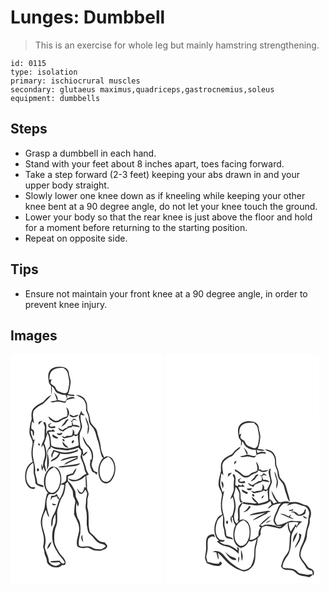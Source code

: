 # Lunges: Dumbbell
> This is an exercise for whole leg but mainly hamstring strengthening.

``` 
id: 0115 
type: isolation 
primary: ischiocrural muscles 
secondary: glutaeus maximus,quadriceps,gastrocnemius,soleus 
equipment: dumbbells 
``` 

## Steps

 - Grasp a dumbbell in each hand.
 - Stand with your feet about 8 inches apart, toes facing forward.
 - Take a step forward (2-3 feet) keeping your abs drawn in and your upper body straight.
 - Slowly lower one knee down as if kneeling while keeping your other knee bent at a 90 degree angle, do not let your knee touch the ground.
 - Lower your body so that the rear knee is just above the floor and hold for a moment before returning to the starting position.
 - Repeat on opposite side.

## Tips

 - Ensure not maintain your front knee at a 90 degree angle, in order to prevent knee injury.

## Images

<svg width="184pt" height="275pt" viewBox="0 0 184 275" xmlns="http://www.w3.org/2000/svg"><g fill="#FFF"><path d="M0 0h184v275H0V0m47.43 19.44c-3.13 3.89-2.1 9.06-1.5 13.59-.06 2.19 1.65 3.7 2.84 5.32-.14 3.61-.01 7.22.68 10.77.08-3.57.34-7.15.13-10.73 3.48 2.03 3.49 7.23 7.52 8.54 2.84 1.5 6.02 2.13 9.21 2.22.36 1.45.84 2.86 1.45 4.23-.77 1.29-1.3 3-2.89 3.51-2.73-.74-5.46-1.5-8.28-1.78.59-3.68-2.14-6.47-4.25-9.09 1.31 3.07 2.46 6.21 3.42 9.42-2.69.48-5.37.93-8.05 1.46 2.47 2.06 5.49.22 8.29.13 3.39-.38 6.53 1.46 9.92 1.2l1.38-3.06c3.25-1.08 6.57-2.02 10.02-2.05-2.5-3.42-6.49-.63-9.47.32.08-1.47.15-2.94.2-4.4 2.75.87 5.6 1.3 8.48 1.3l-.07-1.53c-2.48-.13-4.97-.35-7.42-.78 1.84-4.09 2.21-8.59 3.02-12.95.72-4.14-1.64-7.95-1.93-12.02-.12-4.18-4.04-7.61-8.12-7.71-5.06-.47-11.19-.35-14.58 4.09m-8.87 38.38c-4.11 1.93-8.15 4.22-11.25 7.6-2.62 3.61-2.37 8.26-1.84 12.46-1.65 5.2-2.81 10.63-2.73 16.12-.02 5.26 5.08 9.53 3.5 14.94-1.54 6.65-1.57 13.68.42 20.25-8.23 4.05-10.25 14.59-8.65 22.87.99 5.09 5.25 11.13 11.18 9.45.09-.48.28-1.45.38-1.93-1.82.09-3.9.72-5.44-.6-3.59-2.76-5.39-7.49-5.15-11.96-.31-6.46 2.75-12.93 8.07-16.63 1.49 4.25.3 8.72.83 13.06 1.15 3.82 1.9 7.76 2.08 11.75 2.47 2.94 6.27 3.66 9.82 4.48-.26-.81-.53-1.61-.8-2.42-2.24-.77-5-.77-6.78-2.45-.34-4.4-1.93-8.54-2.77-12.79 1.27-8.24-3.05-15.9-2.74-24.08-.12-5.37 1.48-10.52 2.34-15.76-.42.22-1.28.67-1.7.9-1.15-3.71-3.11-7.29-3.02-11.26l.77-.03c2.46.95.86 4.73 2.47 6.68.83-2.46 1.44-5.19-.23-7.46-.53-.32-1.59-.95-2.12-1.27-.67-3.08.23-6.25.87-9.26.69.94 1.39 1.88 2.09 2.82-.23-5.23-2.73-11.01.12-15.91 2.89-3.32 6.59-5.76 10.57-7.57 3.36-3.51 7.18-6.66 10.09-10.58-4.62 1.18-7.07 5.58-10.38 8.58m39.96-8.64c3.71 2.26 8.73 3.34 10.54 7.75 2.16 3.27 1.45 7.27 1.75 10.95 1.22 3.31 3.2 6.47 3.18 10.13-.14 3.21 1.11 6.35 3.44 8.57 4.53 4.35 5.07 10.91 7.05 16.54 2.56 6.64 2.72 13.86 5.46 20.45.38.17 1.13.52 1.51.7-6.18 6.43-7.59 16.49-4.53 24.7 1.17 2.98 3.61 5.97 7.05 6.14 2.7.38 5.18-1.27 6.87-3.23 4.18-4.91 5.58-11.76 4.73-18.04-.62-3.79-2.05-7.87-5.42-10.04-2.34-1.14-5.59-1.95-7.59.34-1.97-3.99-3.95-8.09-4.27-12.61-.37-6.37-3.19-12.21-4.31-18.45-1.04-5.58-7.63-7.9-8.26-13.58-.55-3.32-1.07-6.7-2.55-9.76-2.17-4.15 0-9.28-2.65-13.32-1.91-4.67-6.99-7.75-12-7.24M66.98 63.54c.72 3.76 2.34 7.5.75 11.3-3.72.9-7.08 2.6-10.23 4.74-4.78 2.03-8.31-2.51-11.9-4.82.16 3.09 3.11 4.74 5.44 6.21 3.03 1.91 7.03 1.03 9.61-1.23 2.08-2.01 5.21-2.02 7.47-3.68 1.16-1.63 1.95-3.57 2.35-5.53-.28-2.65-1.57-5.17-3.49-6.99m15.03 11.31c.57 4.72 2.61 9.34 1.84 14.16-.82 2.7-2.53 5-3.85 7.47-.84-.04-2.51-.11-3.35-.15l.04-3.23c-.69-1.02-1.36-2.04-2.01-3.08.02 2.55.24 5.25-1.08 7.56-2.02.69-4.22.29-6.31.43l-1.96 1.6c-1.33-.54-2.67-1.06-4.02-1.55 1.1 1.33 2.34 3.75 4.47 2.8 3.43-1.15 7.34-.85 10.21-3.38.9.38 1.8.76 2.7 1.15.56-.43 1.69-1.27 2.25-1.7-.51 4.28.99 8.4.84 12.66-5.97 2.63-12.75 4.66-19.26 2.97-4.63-.74-9.51-.17-13.58-2.95-.8-5.41-.24-11.17-3.35-16 2.52-1.1 5.38-.5 8.04-.65-.88-.93-1.76-1.85-2.65-2.77-.53.42-1.59 1.25-2.12 1.67-.58-.21-1.73-.63-2.31-.85-.9.5-1.8.98-2.7 1.45-.03.93-.08 2.8-.11 3.73-1.63-3.19-.28-6.81-.69-10.2-.22-2.02-.85-4.87-3.54-4.32-.03 2.21 1.95 3.97 1.75 6.2-.5 4.41-.2 8.85-.54 13.26-1.13 3.73-3.82 7.01-3.65 11.08.52-.86 1.57-2.57 2.09-3.43 2.75 5.92 3.07 13.01.66 19.09-.93 2.64-.21 5.65-1.67 8.14-.16-1.16-.49-3.48-.66-4.64-1.1 2.92-.43 5.95.8 8.71.24-1.74.67-3.43 1.44-5.01.44 2.24 1.4 4.32 2.52 6.28 1.18-2.41-.57-4.82-.77-7.25-1.17-4.49 2.01-8.55 1.77-13.02.28-4.83-1.01-9.56-2.87-13.96 1.72-3.88 2.47-8.08 3.94-12.05 3 4.64 2.59 10.11 2.93 15.36-1.1 2.2-3.31 4.1-3.15 6.72-.07 7.13-.13 14.26-.26 21.38 3.6-5.94 2.25-13.17.72-19.53.43-2.12.45-6 3.55-5.5l-.12-2.51c2.57 1.3 5.05 3.2 8.07 3.17 4.32.09 8.53 1.29 12.85 1.25 4.29-.6 8.6-1.52 12.61-3.21 1.09 1.28 2.33 2.43 3.34 3.78.59 2.67-.7 5.23-.88 7.85 1.64 4.52 4.16 8.78 4.74 13.63.16 2.25 1.34 4.16 2.54 6-4.42 1.62-7.15 6.09-11.88 7.05-3.38 1.22-6.76-.49-10.02-1.25.87 1.87 2.88 2.77 4.74 3.34 5.91.55 11.74-2.22 15.86-6.34.22 4.69.49 9.38.56 14.07-.46-.24-1.38-.72-1.83-.96-.61 2.32-.87 5.01-2.76 6.71-3.1.68-4.57-3.02-6.02-5.11.49 2.48 1.2 5.26 3.52 6.67 3.3.83 5.07-2.77 6.47-5.07.82 1.73 2.29 3.39 1.99 5.43-.3 2.67-1.35 5.22-1.25 7.94.08 3.59-1.2 7.19-.08 10.75 1.55 5.98.8 12.17.92 18.26 1.06 4.07.69 9.28 4.65 11.85 3.92 3.12 6.02 8.35 10.91 10.24 2.5 1.1 6.35.6 7.13 3.94-1.69 1.16-3.36 2.42-5.28 3.16-2.63.16-5.25-.3-7.86-.48-2.7-.97-5-3.28-8.08-2.91-3.55-.44-7.85 1.55-10.83-1-.9-4.89.65-9.87 1.65-14.64.21-6.06.9-12.83-2.96-17.99-2.24-5.96-2.81-12.72-1.36-18.96.33 1.53.69 3.05 1.07 4.58 3.42-3.06-.23-6.8-1.38-9.99-1.61-3.04-.33-6.78-2.18-9.71-2.24-3.85-4.09-8.11-7.98-10.61-.14-1.85-.03-3.71.01-5.57 2-.97 4.06-1.86 6.31-1.97 2.03-2.35 3.37-5.22 3.8-8.3-1.76 1.93-3.16 4.14-4.43 6.41-2.66.5-5.22 1.41-7.65 2.61-.13 2.16.19 4.42-.52 6.5-1.63 1.86-4.04 2.7-6.12 3.92 1.38-6.55.79-14.33-4.18-19.28-2.74-1.83-6.81-2.62-9.37-.06-7.97 7.79-9.36 22.2-1.41 30.51h-1.54c-1.06 4.17-2.22 8.35-2.48 12.67-.02 7.74-5.11 14.43-5.07 22.21.34 5.58 2.3 10.89 3.4 16.34.66 4.24.48 8.65-.61 12.81.55 1.95 1.31 3.86 1.49 5.9-.13 3.89 2.85 6.96 3.02 10.81-.11 3.63 3.31 5.79 6.16 7.23 3.82 1 9.07 1.71 11.72-1.94 1.53-.26 3.44.18 4.45-1.3 1.23-5.25-3.77-8.75-6.6-12.38-2.74-4.99-6.53-9.74-6.75-15.68-.31-5.79-.12-11.88 2.08-17.32 3.2-7.16-.32-15.32 2.45-22.62 1.59-4.28 2.33-8.99 5.11-12.71 3.04-4.64 3.42-10.4 3.8-15.79.87-.74 1.73-1.49 2.59-2.23 1.39 3.13 3.25 6.01 5.05 8.92 2.03 2.93.61 6.78 2.23 9.85.72 1.88 2.39 3.68 1.79 5.84-1.08 4.68-1.07 9.49-1.49 14.25 1.89 5.03 5.28 9.53 5.93 14.99 1.58 8.02-4.63 15.65-1.91 23.62 2.78 2.32 6.54 2.34 9.91 1.6 4.44-1.27 7.53 3.43 11.8 3.36 2.79.12 5.77 1.02 8.37-.45 1.86-.98 4.56-1.23 5.35-3.49 1.54-2.29-1.51-3.98-2.67-5.66-3.43-.11-6.86-1.2-9.1-3.93-2.6-3.04-5.41-5.85-8.48-8.4-3.31-9.38-.08-19.64-2.98-29.09-.83-2.86.31-5.81-.13-8.71-.4-3.03 1.65-5.77 1.32-8.79-.47-2.4-2.09-4.54-1.83-7.07.23-4.69-.16-9.38-.95-14.01 1.06-.47 2.12-.95 3.17-1.43-1.18-2.57-3.17-4.82-3.44-7.74-.92-5.75-4.82-10.73-4.63-16.72.57.75 1.14 1.5 1.7 2.27 1.71-1.7 4.17-2.98 4.72-5.53-1.96.81-3.67 2.06-4.89 3.82-.48-2.02-.58-4.09-.85-6.13-1.04-1.15-2.64-2.08-2.83-3.76-.95-4.57-.88-9.27-.75-13.91-.04-4.03 3.66-7.36 2.64-11.46-.83-4.23-2.3-8.49-1.33-12.84 1.47.43 2.93 1.04 4.5 1.01-.77-1.25-1.93-2.16-3.04-3.08l-.76-2.8c-1 2.37-1.97 4.77-3.05 7.12m-11.08-2.69c-.58 2.5 2.17 3.37 4.04 3.84 2.38-.61 5.51-.6 6.74-3.17-2.1.2-4.12.81-6.09 1.52-1.56-.74-3.11-1.5-4.69-2.19m18.98 3.26c.12 3.76 2.07 7.06 2.94 10.64.22 3.46-.82 6.88-.49 10.36 3.9-6.82 1.28-14.77-2.45-21m-16.3 5c-.49-.29-1.45-.86-1.93-1.14.66.83 1.34 1.66 2.04 2.47.03 1.32.09 2.64-.08 3.95-1.41.45-2.89.57-4.35.75-.36.47-1.09 1.4-1.46 1.87-.83.24-1.66.49-2.49.74-1.06.66-1.85 2.2-3.29 1.95-1.67-.61-3.12-1.66-4.7-2.45.61 3.07 3.53 3.75 6.14 4.27 1.9-2.04 4.5-3.12 6.78-4.65l2.7-.2c.38-.39 1.14-1.18 1.52-1.57 3.02.46 6.04.92 9.07 1.37-1.91-2.64-5.18-3.03-8.19-2.71-.43-1.45-.88-2.89-1.37-4.33.55-.52 1.63-1.57 2.18-2.1 1.28.45 2.57.86 3.87 1.24-1.3-.83-2.41-2.63-4.14-2.34-1.42.18-1.52 1.99-2.3 2.88m-7.89.08c-1.45 2.35-3.5 4.27-4.88 6.67 1.67-.95 3.27-2.02 4.84-3.12 1.01-2.08 2.68-3.69 4.03-5.54-1.64-.97-3.18.73-3.99 1.99m-32.02.83c.01 1.14.03 2.29.04 3.43 1.59-1.59 3.22-3.14 4.68-4.84-1.58.43-3.15.92-4.72 1.41m11.64 3.04l.27 3.02c2.53 1.77 5.49 1.84 8.36.94-.25-.69-.51-1.38-.76-2.06-2.17.59-6.13 2.05-6.62-1.39.73-.53 2.19-1.61 2.92-2.14-1.5.24-2.84.95-4.17 1.63m13.79 10.97l-3.67-.24c1.19 3.41 6.78 2.87 6.76-.97-1.04.39-2.07.8-3.09 1.21m-8.58 1.11c-1.68 3.31 4.54 6.19 7.08 4.12-2.41-1.29-4.71-2.78-7.08-4.12m35.91 2.44c1.14 4.24 2.37 8.73 5.78 11.77 4.14 4.14 6.22 10.2 5.03 16-.4-.07-1.2-.2-1.61-.26.16 1.58.06 3.16-.17 4.73-.62 3.01.98 5.81 1.96 8.54.42 1.89 2.54 2.19 3.99 2.97.56.71 1.13 1.42 1.69 2.13.34-.7 1-2.12 1.34-2.82-1.46-.66-3.07-1.04-4.41-1.92-1.12-2.24-2.35-4.53-2.82-7.01.34-3.73 2.36-7.2 1.86-11.04.09-4.77-2.34-9.09-5.58-12.43-3.33-2.88-4.07-7.51-7.06-10.66m-23.92 3.05c-.73 1.2.95 3.14 2.21 2.51.62-1.15-.92-3.33-2.21-2.51m13.02 1.4c-1.56.12-3.11 2.9-1.48 3.78 1.25-.25 3.26-3.22 1.48-3.78m-6.06 8.86c-2.52-2.22-4.87-4.6-6.92-7.26-.78 3.72 3.18 7.64 6.92 7.26m-35.99-5.02c-.8.88.18 3.04 1.44 2.45.92-.89-.19-2.98-1.44-2.45m27.01 10.47c-3.05-.76-6-1.88-9.03-2.71-1.11 2.86-4.07 6.43-1.56 9.33.25-2.71 1.18-5.24 2.71-7.48 1.81.68 3.62 1.34 5.43 2.04-1.12 1.85-2.12 3.92-3.95 5.19-2.18 1.51-4.89 2.46-6.23 4.92 4.8-1.51 10.51-4.18 11.44-9.74 7.09 1.81 14.57.34 21.14-2.58.21-.6.64-1.81.85-2.41-6.38 3.23-13.71 4.6-20.8 3.44m7.4 6.59c-2.95.83-6.27 1.38-8.21 4.02 6.95-1.26 13.61-4.69 20.81-4.03-4.46 1.34-8.69 3.32-12.78 5.53-1.43.7-2.48 1.9-3.27 3.25 5.26-2.7 10.68-5.04 16.14-7.31l.18-3.56c-4.33.43-8.65 1.03-12.87 2.1m-.83 9.4c-3.24.62-6.91.15-9.78 2.03 4.6 1.1 9.11-.79 13.72-.69 4.43-.53 9.76-.16 12.81-4.07-5.47 1.58-11.1 2.25-16.75 2.73m-34.84 3.65c-.98.86-.84 3.1.63 3.36 2.19-.15 1.5-4.39-.63-3.36M11.2 169.24c.6.5.6.5 0 0m76.09 56.34c-.51-2.94-1.12-5.87-1.12-8.86-2.43 2.66-1.07 6.52 1.12 8.86z"/><path d="M51 19.09c3.73-2.69 8.51-2.69 12.91-2.42 1.85 1.89 4.41 3.54 4.82 6.37.65 4.61 2.58 9.2 1.51 13.89-.57 2.81-.71 5.79-1.89 8.43-2.67 3.38-7.08.54-10.25-.47-2.85-.77-3.55-3.91-4.99-6.08-1.61-1.39-3.8-2.12-5.04-3.93.26-1.67.8-3.27 1.22-4.9-.61.21-1.84.64-2.45.86-.29-4.19.3-9.27 4.16-11.75zM110.23 128.4c1.59-2.58 4.53-3.7 7.02-5.2 9.44 5.64 9.18 19.84 2.49 27.5-1.9 2.44-5.55 3.32-8.24 1.67-2.55-1.66-3.55-4.8-4.27-7.59-.8-5.56-.35-11.67 3-16.38zM45.18 141.14c1.64-2.69 4.61-4.01 7.2-5.57 8.28 4.87 8.82 16.17 5.36 24.19-1.48 3.49-4.55 7.09-8.73 6.66-4.09-.66-6-4.95-6.79-8.56-.74-5.66-.39-11.88 2.96-16.72z"/><path d="M51.98 168.02c4.7-1.84 7.11-6.85 8.24-11.49 1.08.05 3.26.14 4.35.18-.61 6.05-2.16 12.04-5.73 17.05-1.28-1.85-2.32-3.83-3.28-5.85-.86.66-1.72 1.32-2.57 1.99l-4.19.09c-.23 1.81-.46 3.62-.62 5.44.64-1.08 1.27-2.17 1.86-3.28 1.92-.45 3.84-.92 5.74-1.45.21.69.62 2.08.82 2.78.47.19 1.4.56 1.87.75-2.32 6.33-3.56 13.12-7.15 18.91-2.59 4.3-2.8 9.5-2.07 14.35 1.39-2.28 1.44-4.98 1.62-7.56.14-2.91 1.76-5.44 2.96-8.01.22 3.69.84 7.49-.13 11.13-.71 2.36-1.87 4.55-2.68 6.88-2.33 8.98-.74 18.91 4.6 26.55 2.22 5.25 7.11 8.62 9.55 13.74-2.5 2.82-4.81-.27-6.21-2.33-3.31-.13-6.62.58-9.95.34-.28.32-.85.96-1.13 1.29 3.36.82 6.78.61 10.16.12.52.41 1.56 1.22 2.08 1.63-2.08 1.33-4.34 3.42-7.03 2.54-2.83-.51-5.18-2.27-6.9-4.52-.24-6.11-3.82-11.4-5-17.32.21-2.66 1.07-5.25.94-7.95.18-7.93-4.53-15.08-4.13-23.04.26-4.94 2.03-9.7 4.42-14 1.37 2.82 1.32 6.79 4.25 8.56-2.16-8.23-5.72-17.13-1.58-25.38.67-3.46 4.55-1.47 6.89-2.14M50 179.24c.27 3.11 3.33 2.44 5.2 1.19-1.71-.48-3.45-.88-5.2-1.19m-5.91 54.69c.93-.98 1.85-1.98 2.75-2.99.81-1.88 1.73-3.71 2.56-5.58-3.36 1.26-4.94 5.24-5.31 8.57z"/></g><g fill="#333"><path d="M47.43 19.44c3.39-4.44 9.52-4.56 14.58-4.09 4.08.1 8 3.53 8.12 7.71.29 4.07 2.65 7.88 1.93 12.02-.81 4.36-1.18 8.86-3.02 12.95 2.45.43 4.94.65 7.42.78l.07 1.53c-2.88 0-5.73-.43-8.48-1.3-.05 1.46-.12 2.93-.2 4.4 2.98-.95 6.97-3.74 9.47-.32-3.45.03-6.77.97-10.02 2.05l-1.38 3.06c-3.39.26-6.53-1.58-9.92-1.2-2.8.09-5.82 1.93-8.29-.13 2.68-.53 5.36-.98 8.05-1.46-.96-3.21-2.11-6.35-3.42-9.42 2.11 2.62 4.84 5.41 4.25 9.09 2.82.28 5.55 1.04 8.28 1.78 1.59-.51 2.12-2.22 2.89-3.51-.61-1.37-1.09-2.78-1.45-4.23-3.19-.09-6.37-.72-9.21-2.22-4.03-1.31-4.04-6.51-7.52-8.54.21 3.58-.05 7.16-.13 10.73-.69-3.55-.82-7.16-.68-10.77-1.19-1.62-2.9-3.13-2.84-5.32-.6-4.53-1.63-9.7 1.5-13.59m3.57-.35c-3.86 2.48-4.45 7.56-4.16 11.75.61-.22 1.84-.65 2.45-.86-.42 1.63-.96 3.23-1.22 4.9 1.24 1.81 3.43 2.54 5.04 3.93 1.44 2.17 2.14 5.31 4.99 6.08 3.17 1.01 7.58 3.85 10.25.47 1.18-2.64 1.32-5.62 1.89-8.43 1.07-4.69-.86-9.28-1.51-13.89-.41-2.83-2.97-4.48-4.82-6.37-4.4-.27-9.18-.27-12.91 2.42z"/><path d="M38.56 57.82c3.31-3 5.76-7.4 10.38-8.58-2.91 3.92-6.73 7.07-10.09 10.58-3.98 1.81-7.68 4.25-10.57 7.57-2.85 4.9-.35 10.68-.12 15.91-.7-.94-1.4-1.88-2.09-2.82-.64 3.01-1.54 6.18-.87 9.26.53.32 1.59.95 2.12 1.27 1.67 2.27 1.06 5 .23 7.46-1.61-1.95-.01-5.73-2.47-6.68l-.77.03c-.09 3.97 1.87 7.55 3.02 11.26.42-.23 1.28-.68 1.7-.9-.86 5.24-2.46 10.39-2.34 15.76-.31 8.18 4.01 15.84 2.74 24.08.84 4.25 2.43 8.39 2.77 12.79 1.78 1.68 4.54 1.68 6.78 2.45.27.81.54 1.61.8 2.42-3.55-.82-7.35-1.54-9.82-4.48-.18-3.99-.93-7.93-2.08-11.75-.53-4.34.66-8.81-.83-13.06-5.32 3.7-8.38 10.17-8.07 16.63-.24 4.47 1.56 9.2 5.15 11.96 1.54 1.32 3.62.69 5.44.6-.1.48-.29 1.45-.38 1.93-5.93 1.68-10.19-4.36-11.18-9.45-1.6-8.28.42-18.82 8.65-22.87-1.99-6.57-1.96-13.6-.42-20.25 1.58-5.41-3.52-9.68-3.5-14.94-.08-5.49 1.08-10.92 2.73-16.12-.53-4.2-.78-8.85 1.84-12.46 3.1-3.38 7.14-5.67 11.25-7.6zM78.52 49.18c5.01-.51 10.09 2.57 12 7.24 2.65 4.04.48 9.17 2.65 13.32 1.48 3.06 2 6.44 2.55 9.76.63 5.68 7.22 8 8.26 13.58 1.12 6.24 3.94 12.08 4.31 18.45.32 4.52 2.3 8.62 4.27 12.61 2-2.29 5.25-1.48 7.59-.34 3.37 2.17 4.8 6.25 5.42 10.04.85 6.28-.55 13.13-4.73 18.04-1.69 1.96-4.17 3.61-6.87 3.23-3.44-.17-5.88-3.16-7.05-6.14-3.06-8.21-1.65-18.27 4.53-24.7-.38-.18-1.13-.53-1.51-.7-2.74-6.59-2.9-13.81-5.46-20.45-1.98-5.63-2.52-12.19-7.05-16.54a11.181 11.181 0 0 1-3.44-8.57c.02-3.66-1.96-6.82-3.18-10.13-.3-3.68.41-7.68-1.75-10.95-1.81-4.41-6.83-5.49-10.54-7.75m31.71 79.22c-3.35 4.71-3.8 10.82-3 16.38.72 2.79 1.72 5.93 4.27 7.59 2.69 1.65 6.34.77 8.24-1.67 6.69-7.66 6.95-21.86-2.49-27.5-2.49 1.5-5.43 2.62-7.02 5.2z"/><path d="M66.98 63.54c1.92 1.82 3.21 4.34 3.49 6.99-.4 1.96-1.19 3.9-2.35 5.53-2.26 1.66-5.39 1.67-7.47 3.68-2.58 2.26-6.58 3.14-9.61 1.23-2.33-1.47-5.28-3.12-5.44-6.21 3.59 2.31 7.12 6.85 11.9 4.82 3.15-2.14 6.51-3.84 10.23-4.74 1.59-3.8-.03-7.54-.75-11.3z"/><path d="M82.01 74.85c1.08-2.35 2.05-4.75 3.05-7.12l.76 2.8c1.11.92 2.27 1.83 3.04 3.08-1.57.03-3.03-.58-4.5-1.01-.97 4.35.5 8.61 1.33 12.84 1.02 4.1-2.68 7.43-2.64 11.46-.13 4.64-.2 9.34.75 13.91.19 1.68 1.79 2.61 2.83 3.76.27 2.04.37 4.11.85 6.13 1.22-1.76 2.93-3.01 4.89-3.82-.55 2.55-3.01 3.83-4.72 5.53-.56-.77-1.13-1.52-1.7-2.27-.19 5.99 3.71 10.97 4.63 16.72.27 2.92 2.26 5.17 3.44 7.74-1.05.48-2.11.96-3.17 1.43.79 4.63 1.18 9.32.95 14.01-.26 2.53 1.36 4.67 1.83 7.07.33 3.02-1.72 5.76-1.32 8.79.44 2.9-.7 5.85.13 8.71 2.9 9.45-.33 19.71 2.98 29.09 3.07 2.55 5.88 5.36 8.48 8.4 2.24 2.73 5.67 3.82 9.1 3.93 1.16 1.68 4.21 3.37 2.67 5.66-.79 2.26-3.49 2.51-5.35 3.49-2.6 1.47-5.58.57-8.37.45-4.27.07-7.36-4.63-11.8-3.36-3.37.74-7.13.72-9.91-1.6-2.72-7.97 3.49-15.6 1.91-23.62-.65-5.46-4.04-9.96-5.93-14.99.42-4.76.41-9.57 1.49-14.25.6-2.16-1.07-3.96-1.79-5.84-1.62-3.07-.2-6.92-2.23-9.85-1.8-2.91-3.66-5.79-5.05-8.92-.86.74-1.72 1.49-2.59 2.23-.38 5.39-.76 11.15-3.8 15.79-2.78 3.72-3.52 8.43-5.11 12.71-2.77 7.3.75 15.46-2.45 22.62-2.2 5.44-2.39 11.53-2.08 17.32.22 5.94 4.01 10.69 6.75 15.68 2.83 3.63 7.83 7.13 6.6 12.38-1.01 1.48-2.92 1.04-4.45 1.3-2.65 3.65-7.9 2.94-11.72 1.94-2.85-1.44-6.27-3.6-6.16-7.23-.17-3.85-3.15-6.92-3.02-10.81-.18-2.04-.94-3.95-1.49-5.9 1.09-4.16 1.27-8.57.61-12.81-1.1-5.45-3.06-10.76-3.4-16.34-.04-7.78 5.05-14.47 5.07-22.21.26-4.32 1.42-8.5 2.48-12.67h1.54c-7.95-8.31-6.56-22.72 1.41-30.51 2.56-2.56 6.63-1.77 9.37.06 4.97 4.95 5.56 12.73 4.18 19.28 2.08-1.22 4.49-2.06 6.12-3.92.71-2.08.39-4.34.52-6.5 2.43-1.2 4.99-2.11 7.65-2.61 1.27-2.27 2.67-4.48 4.43-6.41-.43 3.08-1.77 5.95-3.8 8.3-2.25.11-4.31 1-6.31 1.97-.04 1.86-.15 3.72-.01 5.57 3.89 2.5 5.74 6.76 7.98 10.61 1.85 2.93.57 6.67 2.18 9.71 1.15 3.19 4.8 6.93 1.38 9.99-.38-1.53-.74-3.05-1.07-4.58-1.45 6.24-.88 13 1.36 18.96 3.86 5.16 3.17 11.93 2.96 17.99-1 4.77-2.55 9.75-1.65 14.64 2.98 2.55 7.28.56 10.83 1 3.08-.37 5.38 1.94 8.08 2.91 2.61.18 5.23.64 7.86.48 1.92-.74 3.59-2 5.28-3.16-.78-3.34-4.63-2.84-7.13-3.94-4.89-1.89-6.99-7.12-10.91-10.24-3.96-2.57-3.59-7.78-4.65-11.85-.12-6.09.63-12.28-.92-18.26-1.12-3.56.16-7.16.08-10.75-.1-2.72.95-5.27 1.25-7.94.3-2.04-1.17-3.7-1.99-5.43-1.4 2.3-3.17 5.9-6.47 5.07-2.32-1.41-3.03-4.19-3.52-6.67 1.45 2.09 2.92 5.79 6.02 5.11 1.89-1.7 2.15-4.39 2.76-6.71.45.24 1.37.72 1.83.96-.07-4.69-.34-9.38-.56-14.07-4.12 4.12-9.95 6.89-15.86 6.34-1.86-.57-3.87-1.47-4.74-3.34 3.26.76 6.64 2.47 10.02 1.25 4.73-.96 7.46-5.43 11.88-7.05-1.2-1.84-2.38-3.75-2.54-6-.58-4.85-3.1-9.11-4.74-13.63.18-2.62 1.47-5.18.88-7.85-1.01-1.35-2.25-2.5-3.34-3.78-4.01 1.69-8.32 2.61-12.61 3.21-4.32.04-8.53-1.16-12.85-1.25-3.02.03-5.5-1.87-8.07-3.17l.12 2.51c-3.1-.5-3.12 3.38-3.55 5.5 1.53 6.36 2.88 13.59-.72 19.53.13-7.12.19-14.25.26-21.38-.16-2.62 2.05-4.52 3.15-6.72-.34-5.25.07-10.72-2.93-15.36-1.47 3.97-2.22 8.17-3.94 12.05 1.86 4.4 3.15 9.13 2.87 13.96.24 4.47-2.94 8.53-1.77 13.02.2 2.43 1.95 4.84.77 7.25-1.12-1.96-2.08-4.04-2.52-6.28-.77 1.58-1.2 3.27-1.44 5.01-1.23-2.76-1.9-5.79-.8-8.71.17 1.16.5 3.48.66 4.64 1.46-2.49.74-5.5 1.67-8.14 2.41-6.08 2.09-13.17-.66-19.09-.52.86-1.57 2.57-2.09 3.43-.17-4.07 2.52-7.35 3.65-11.08.34-4.41.04-8.85.54-13.26.2-2.23-1.78-3.99-1.75-6.2 2.69-.55 3.32 2.3 3.54 4.32.41 3.39-.94 7.01.69 10.2.03-.93.08-2.8.11-3.73.9-.47 1.8-.95 2.7-1.45.58.22 1.73.64 2.31.85.53-.42 1.59-1.25 2.12-1.67.89.92 1.77 1.84 2.65 2.77-2.66.15-5.52-.45-8.04.65 3.11 4.83 2.55 10.59 3.35 16 4.07 2.78 8.95 2.21 13.58 2.95 6.51 1.69 13.29-.34 19.26-2.97.15-4.26-1.35-8.38-.84-12.66-.56.43-1.69 1.27-2.25 1.7-.9-.39-1.8-.77-2.7-1.15-2.87 2.53-6.78 2.23-10.21 3.38-2.13.95-3.37-1.47-4.47-2.8 1.35.49 2.69 1.01 4.02 1.55l1.96-1.6c2.09-.14 4.29.26 6.31-.43 1.32-2.31 1.1-5.01 1.08-7.56.65 1.04 1.32 2.06 2.01 3.08l-.04 3.23c.84.04 2.51.11 3.35.15 1.32-2.47 3.03-4.77 3.85-7.47.77-4.82-1.27-9.44-1.84-14.16m-36.83 66.29c-3.35 4.84-3.7 11.06-2.96 16.72.79 3.61 2.7 7.9 6.79 8.56 4.18.43 7.25-3.17 8.73-6.66 3.46-8.02 2.92-19.32-5.36-24.19-2.59 1.56-5.56 2.88-7.2 5.57m6.8 26.88c-2.34.67-6.22-1.32-6.89 2.14-4.14 8.25-.58 17.15 1.58 25.38-2.93-1.77-2.88-5.74-4.25-8.56-2.39 4.3-4.16 9.06-4.42 14-.4 7.96 4.31 15.11 4.13 23.04.13 2.7-.73 5.29-.94 7.95 1.18 5.92 4.76 11.21 5 17.32 1.72 2.25 4.07 4.01 6.9 4.52 2.69.88 4.95-1.21 7.03-2.54-.52-.41-1.56-1.22-2.08-1.63-3.38.49-6.8.7-10.16-.12.28-.33.85-.97 1.13-1.29 3.33.24 6.64-.47 9.95-.34 1.4 2.06 3.71 5.15 6.21 2.33-2.44-5.12-7.33-8.49-9.55-13.74-5.34-7.64-6.93-17.57-4.6-26.55.81-2.33 1.97-4.52 2.68-6.88.97-3.64.35-7.44.13-11.13-1.2 2.57-2.82 5.1-2.96 8.01-.18 2.58-.23 5.28-1.62 7.56-.73-4.85-.52-10.05 2.07-14.35 3.59-5.79 4.83-12.58 7.15-18.91-.47-.19-1.4-.56-1.87-.75-.2-.7-.61-2.09-.82-2.78-1.9.53-3.82 1-5.74 1.45-.59 1.11-1.22 2.2-1.86 3.28.16-1.82.39-3.63.62-5.44l4.19-.09c.85-.67 1.71-1.33 2.57-1.99.96 2.02 2 4 3.28 5.85 3.57-5.01 5.12-11 5.73-17.05-1.09-.04-3.27-.13-4.35-.18-1.13 4.64-3.54 9.65-8.24 11.49z"/><path d="M70.93 72.16c1.58.69 3.13 1.45 4.69 2.19 1.97-.71 3.99-1.32 6.09-1.52-1.23 2.57-4.36 2.56-6.74 3.17-1.87-.47-4.62-1.34-4.04-3.84zM89.91 75.42c3.73 6.23 6.35 14.18 2.45 21-.33-3.48.71-6.9.49-10.36-.87-3.58-2.82-6.88-2.94-10.64zM73.61 80.42c.78-.89.88-2.7 2.3-2.88 1.73-.29 2.84 1.51 4.14 2.34-1.3-.38-2.59-.79-3.87-1.24-.55.53-1.63 1.58-2.18 2.1.49 1.44.94 2.88 1.37 4.33 3.01-.32 6.28.07 8.19 2.71-3.03-.45-6.05-.91-9.07-1.37-.38.39-1.14 1.18-1.52 1.57l-2.7.2c-2.28 1.53-4.88 2.61-6.78 4.65-2.61-.52-5.53-1.2-6.14-4.27 1.58.79 3.03 1.84 4.7 2.45 1.44.25 2.23-1.29 3.29-1.95.83-.25 1.66-.5 2.49-.74.37-.47 1.1-1.4 1.46-1.87 1.46-.18 2.94-.3 4.35-.75.17-1.31.11-2.63.08-3.95-.7-.81-1.38-1.64-2.04-2.47.48.28 1.44.85 1.93 1.14z"/><path d="M65.72 80.5c.81-1.26 2.35-2.96 3.99-1.99-1.35 1.85-3.02 3.46-4.03 5.54-1.57 1.1-3.17 2.17-4.84 3.12 1.38-2.4 3.43-4.32 4.88-6.67zM33.7 81.33c1.57-.49 3.14-.98 4.72-1.41-1.46 1.7-3.09 3.25-4.68 4.84-.01-1.14-.03-2.29-.04-3.43zM45.34 84.37c1.33-.68 2.67-1.39 4.17-1.63-.73.53-2.19 1.61-2.92 2.14.49 3.44 4.45 1.98 6.62 1.39.25.68.51 1.37.76 2.06-2.87.9-5.83.83-8.36-.94l-.27-3.02zM59.13 95.34c1.02-.41 2.05-.82 3.09-1.21.02 3.84-5.57 4.38-6.76.97l3.67.24zM50.55 96.45c2.37 1.34 4.67 2.83 7.08 4.12-2.54 2.07-8.76-.81-7.08-4.12zM86.46 98.89c2.99 3.15 3.73 7.78 7.06 10.66 3.24 3.34 5.67 7.66 5.58 12.43.5 3.84-1.52 7.31-1.86 11.04.47 2.48 1.7 4.77 2.82 7.01 1.34.88 2.95 1.26 4.41 1.92-.34.7-1 2.12-1.34 2.82-.56-.71-1.13-1.42-1.69-2.13-1.45-.78-3.57-1.08-3.99-2.97-.98-2.73-2.58-5.53-1.96-8.54.23-1.57.33-3.15.17-4.73.41.06 1.21.19 1.61.26 1.19-5.8-.89-11.86-5.03-16-3.41-3.04-4.64-7.53-5.78-11.77zM62.54 101.94c1.29-.82 2.83 1.36 2.21 2.51-1.26.63-2.94-1.31-2.21-2.51zM75.56 103.34c1.78.56-.23 3.53-1.48 3.78-1.63-.88-.08-3.66 1.48-3.78zM69.5 112.2c-3.74.38-7.7-3.54-6.92-7.26 2.05 2.66 4.4 5.04 6.92 7.26zM33.51 107.18c1.25-.53 2.36 1.56 1.44 2.45-1.26.59-2.24-1.57-1.44-2.45zM60.52 117.65c7.09 1.16 14.42-.21 20.8-3.44-.21.6-.64 1.81-.85 2.41-6.57 2.92-14.05 4.39-21.14 2.58-.93 5.56-6.64 8.23-11.44 9.74 1.34-2.46 4.05-3.41 6.23-4.92 1.83-1.27 2.83-3.34 3.95-5.19-1.81-.7-3.62-1.36-5.43-2.04a15.729 15.729 0 0 0-2.71 7.48c-2.51-2.9.45-6.47 1.56-9.33 3.03.83 5.98 1.95 9.03 2.71zM67.92 124.24c4.22-1.07 8.54-1.67 12.87-2.1l-.18 3.56c-5.46 2.27-10.88 4.61-16.14 7.31.79-1.35 1.84-2.55 3.27-3.25 4.09-2.21 8.32-4.19 12.78-5.53-7.2-.66-13.86 2.77-20.81 4.03 1.94-2.64 5.26-3.19 8.21-4.02zM67.09 133.64c5.65-.48 11.28-1.15 16.75-2.73-3.05 3.91-8.38 3.54-12.81 4.07-4.61-.1-9.12 1.79-13.72.69 2.87-1.88 6.54-1.41 9.78-2.03zM32.25 137.29c2.13-1.03 2.82 3.21.63 3.36-1.47-.26-1.61-2.5-.63-3.36zM11.2 169.24c.6.5.6.5 0 0zM50 179.24c1.75.31 3.49.71 5.2 1.19-1.87 1.25-4.93 1.92-5.2-1.19zM87.29 225.58c-2.19-2.34-3.55-6.2-1.12-8.86 0 2.99.61 5.92 1.12 8.86zM44.09 233.93c.37-3.33 1.95-7.31 5.31-8.57-.83 1.87-1.75 3.7-2.56 5.58-.9 1.01-1.82 2.01-2.75 2.99z"/></g></svg>
<svg width="184pt" height="275pt" viewBox="0 0 184 275" xmlns="http://www.w3.org/2000/svg"><g fill="#FFF"><path d="M0 0h184v275H0V0m87.8 85.9c-2.58 3.93-1.27 8.8-.79 13.12.05 2.1 1.95 3.39 2.81 5.15.24 2.05-.15 4.1-.09 6.15 1.44-1.29.94-3.37 1.47-5.05l1-.16c2.09 6.42 8.71 10.21 15.3 9.67.46 2.07.52 4.21.88 6.3-3.34 3.07-7.32-.64-11.13-.26l.6-2.44c-1.18-2.48-2.91-4.54-4.88-6.42 1.39 2.9 3.01 5.72 3.83 8.86-2.65.74-5.3 1.47-8.03 1.85 2.14 1.88 4.82.47 7.29.24 3.05-.68 5.98.82 8.97 1.17 2.07.18 2.63-1.97 3.68-3.27 3.43-1.66 7.23-2.44 10.93-1.24-.12-.44-.36-1.33-.48-1.78-3.23-.95-6.54-.68-9.52.97-.48-1.29-.63-2.69-.85-4.03 3.15 1.06 6.47 1.83 9.75.79-2.63-1.39-5.7-1.32-8.56-1.89 1.98-4.28 2.42-9.03 3.02-13.66.39-3.81-1.42-7.37-1.84-11.11-.02-3.89-3.29-7.33-7.11-7.82-5.65-1.5-12.96-.48-16.25 4.86m-8.71 34.15c-4.08 1.99-8.4 3.99-11.37 7.55-2.5 3.67-2 8.19-1.83 12.38-1.25 5.25-3.06 10.48-2.98 15.97-.17 3.92 2.7 6.99 3.7 10.61.84 2.41.04 4.93-.33 7.34-.99 6.14-.75 12.51.99 18.5-2.06 1.12-4.3 2.17-5.51 4.31-4.12 6.61-5.13 15.33-2.02 22.54.86 1.57 1.64 3.68 3.67 4.01-.82.46-1.62.96-2.41 1.47 1.69 1.45 3.29 3.06 5.28 4.12 3.4 2.09 7.69 1.71 11.15 3.7 3.65 1.72 6.82 4.25 9.54 7.21-.31-2.79 2.12-7.59-1.96-8.45.37 1.46.66 2.93.84 4.43-4.13-3.14-8.57-6.6-13.97-6.89-3.04-.16-5.6-1.89-7.68-3.98 2.15.15 5.23 1.11 6.25-1.59-2.61-.16-5.79.29-7.55-2.13-4.38-5.22-4.01-12.94-2.08-19.1 1.04-3.88 4.32-6.31 7.11-8.92 1.18 5.29-.89 10.86 1.18 15.96 1.57 3.92-.17 9.04 3.81 11.81 2.48.51 4.97.98 7.44 1.54-.85-3.89-5.91-2.3-8.08-4.79-.37-3.22-.59-6.48-1.68-9.55-1.28-3.62-.08-7.5-.75-11.22-.92-5.3-2.91-10.46-2.75-15.91-.12-5.75 1.7-11.27 2.53-16.89-.65.53-1.29 1.07-1.92 1.63-.82-2.92-2.03-5.72-2.71-8.68-.45-4.69.96-9.29 1.2-13.95.94.69 1.75 1.51 2.43 2.45-.19-3.84-1.26-7.59-1.29-11.43.43-5.71 5.77-9.25 10.6-11.24 2.85-1.01 3.77-4.28 6.08-6.02 1.83-1.79 4.78-2.88 5.09-5.75-4.02 2.17-7.33 5.29-10.02 8.96m39.66-5.81c.84 1.22 2.24 1.73 3.57 2.23 5.82 1.49 8.85 7.8 8.37 13.45-.5 3.65 1.68 6.77 2.61 10.15.92 2.58.02 5.54 1.37 8 1.54 3.38 4.94 5.53 6.23 9.07 1.3 3.48 1.78 7.21 3.15 10.68 1.33 3.16 1.59 7.03 4.43 9.33-.22-4.39-2.02-8.42-3.11-12.62-.82-3.02-1.43-6.14-2.84-8.96-1.27-2.89-4.06-4.66-5.78-7.23-.98-1.78-1.02-3.88-1.44-5.83-.44-3.35-2.15-6.33-3.08-9.54-.27-4.09.27-8.48-2.1-12.09-1.82-4.46-6.89-6.38-11.38-6.64m-36.23 14.3c-.51 1.19-1.19 2.5-.5 3.79.99-1.21 1.96-2.45 2.69-3.84-.55.01-1.64.03-2.19.05m25.61.45c.14 3.91 2.73 7.78.41 11.53-2.45 1.37-5.6 1.26-7.58 3.46-2.4 2.44-6.93 2.97-9.44.41a39.807 39.807 0 0 0-9.16-6.38c.18.86.36 1.72.55 2.58 4.42 1.33 6.71 5.97 11.12 7.3 2.67.49 5.62-.25 7.57-2.19 2.42-2.44 6.17-2.5 8.75-4.74l-.96-1.21c1.03.07 2.06.15 3.09.24 2.78 2.64 7.88 1.75 10.19-1.05-3.05.05-7.38 2.64-9.42-.84-.5.12-1.5.35-2 .47.7-3.54-1-6.88-3.12-9.58m14.92 11.18c-.59 5.29 3.44 10.25 1.56 15.54-1.21 2.28-2.44 4.55-3.5 6.91-.87-.07-2.63-.22-3.5-.29.01-.8.03-2.41.05-3.21-.68-1.05-1.15-2.26-2.12-3.09.26 2.56.45 5.32-1.02 7.6-2.81.59-5.9-.16-8.32 1.77-1.4-.4-2.8-.79-4.17-1.25 1.03 1.26 2.08 2.87 3.89 2.95 3.67-1.46 7.93-.94 11.08-3.62.91.39 1.84.78 2.77 1.16.34-.35 1.03-1.04 1.37-1.38l.76.15c-.32 4.15.78 8.23.67 12.36-3.52 2.22-7.73 2.6-11.65 3.71-.56-.8-1.11-1.61-1.76-2.33-2.17-1.95-3.94-4.32-6.24-6.11.22 3.28 2.79 6.53 6.02 7.22-1.26.37-2.41 1.52-3.81.88-4.07-1-8.36-.41-12.36-1.73-.38.66-.8 1.28-1.26 1.88 4.42 1.35 9.06 1.27 13.58 2.03 4.31.87 8.65-.35 12.85-1.27 2.78-.52 5.24-2.05 7.29-3.94.31 1.54.73 3.05 1.25 4.53-1.58 1.42-3.27 2.75-4.53 4.48 1.55-.29 2.87-1.1 4.04-2.13 3.32-2.93 7.92-3.27 12.08-4.07-1.68 2-3.52 3.98-4.26 6.56-1.36 3.97-3.64 7.6-4.63 11.7-.96 3.2.92 6.42 3.05 8.68 2 .54 4.11.3 6.15.37-2.57 2.4-5.83-.14-8.61-.75-4.84-.78-10.21-2.35-14.47 1-.67-.44-1.34-.89-2-1.35 4.68-3.36 8.59-7.6 12.98-11.3-3.36.7-5.51 3.46-8.12 5.41-2.65 1.97-4.75 4.55-6.79 7.13.72.51 1.54.9 2.2 1.5-2.47 2.82-2.84 6.58-2.83 10.16-2.96 2.29-6.49 5.64-10.49 4.71 1.52-7.07 2.36-15.36-2.42-21.46-2.21-2.19-6.12-3.95-9-2.02l-.63-.55c.45-4.55-.32-9.12.02-13.65 1.27-2.35 2.72-4.62 3.7-7.12-2.54 1.03-4.24 3.35-5.17 5.84-1.96 5.23.97 10.84-1 16.11l1.62-.04c-.66.91-1.97 2.73-2.62 3.64-1.3-1.66-2.83-3.25-2.86-5.5-1.56-5.12 1.98-9.83 1.49-14.94.25-4.51-1.16-8.81-2.33-13.09.55-3.54 2.18-6.87 2.28-10.51 2.1 2.15 3.75 4.73 4.49 7.67.48 3.76-.64 7.96 1.72 11.29.87-.4 1.75-.78 2.62-1.17-3.64-1.71-2.47-5.97-2.94-9.11.17-3.06-1.44-5.71-2.66-8.38 2.36-1.49 5.27-.5 7.87-.44-.97-.95-1.78-2.04-2.51-3.18-.48.42-1.44 1.27-1.92 1.7-.92-.32-2.75-.94-3.66-1.26l-.16 2.03c-.8-.37-2.41-1.11-3.21-1.48.07-3.38.85-6.84.07-10.18-.44-1.3-1.04-3.25-2.81-2.74-.9 1.96 1.74 3.7 1.38 5.79-.39 3.34-.7 6.67-.4 10.03.67 5.19-3.14 9.32-4.02 14.21.86-1.04 1.89-1.9 2.81-2.87 1.59 5.66 2.49 11.8.8 17.54-.71 2.43-.8 5.5-3.38 6.78-.44 2.66.17 5.25 1.81 7.4-.18-2.46-.23-4.95-.7-7.48l1.43.32c-.15 3.45 1.63 6.44 3.23 9.34-2.64 5.19-3.02 11.21-2.08 16.88.82 4.57 3.84 9.14 8.6 10.23.04.44.11 1.3.15 1.74.1-.44.31-1.32.42-1.76 4.46-.68 7.29-4.42 9.14-8.22.45.24 1.36.7 1.81.94 2.68-.44 5.12-1.62 7.43-3-1.04 4.95-3.07 9.77-2.77 14.92.19 6.15-1.28 12.33-4.21 17.74-2.7 2.66-6.6 4.86-10.52 4.09-8.69-3.59-15.76-10.16-21.79-17.23-3.07-4.15-8.56-6.68-13.54-4.47 1.46.32 2.94.59 4.42.82.77 2.89 1.38 5.84 2.45 8.64.79-2.69-.15-5.35-.68-8 3.72 2.31 6.08 6.11 9.21 9.08 3.11 3.72 7.38 6.09 11.23 8.94 2.92 2.17 6.62 2.55 9.83 4.09 5.48.49 9.82-3.43 12.6-7.7 3.85-7.38 1.04-16.02 3.54-23.73.85-2.69 1.33-5.46 1.35-8.28 1.25-1.43 2.63-2.78 3.6-4.42-.2-3.09.04-6.15 1.77-8.81 1.58-.63 3.21-1.13 4.81-1.68 5.1.59 10.09 1.71 15.02 3.07 5.01.58 7.56-4.29 11.04-6.84-.45 4.48.43 9.03 2.98 12.79-1.29 6.29-.34 12.77-1.57 19.05-.53 4.18-4.07 6.86-5.87 10.45-1.88 3.17-2.75 6.77-3.63 10.31 1.85 4.73 7.89 4.16 12.07 4.33 3.44-.01 5.31 3.29 7.96 4.91 3.54 2.5 8.1 1.8 12.05 3.17 2.23.83 4.35-.94 5.57-2.63.41.16 1.24.47 1.66.63.04-1.49.4-3.02-.12-4.47-.72-3.89-6-3.22-7.62-6.47-2.58-4.31-6.91-7.58-8.17-12.61-.21-6.39 3.48-11.84 5.96-17.45 2.46-4.91 1.19-10.64 3.18-15.69 1.41-3.44 2.46-7.11 1.84-10.86 2.77-5 2.03-11.99-2.51-15.72-1.35-1.15-3.27-.93-4.86-1.55-3.5-1.25-6.89-3.47-10.78-2.98-2.2-.26-4.45.65-6.59-.01-3.59-2.27-7.9.18-11.75.34-4.58-3.68-6.28-9.36-9.53-14.01 1.15 5.22 3.15 10.41 7.08 14.18-1.53.09-2.96.72-4.34 1.33-1.15-2.31-2.83-4.24-5.08-5.53-.19-3.56-.29-7.14-.14-10.7.28-3.56 2.77-6.5 3.14-10.04-.87-5.23-2.77-10.43-1.43-15.77-1.47.18-2.04 1.65-2.47 2.87m7.13.4c-.42 4.24 2.22 7.89 2.59 12-.2 3.03-.91 6.04-.52 9.1 1.19-2.75 2.11-5.75 1.92-8.77-.75-4.27-2.38-8.32-3.99-12.33m-55.65 3.13c-.17 1.18-.36 2.37-.55 3.56 1.95-1.31 3.26-3.28 4.94-4.88-1.5.28-3.18.26-4.39 1.32m40.25 2.02c-.69.04-2.08.13-2.77.17.88.32 1.78.63 2.68.91-.04 1.6.32 3.24-.12 4.81-1.29.53-2.71.55-4.04.89-1.18 1.25-2.64 2.11-4.22 2.72-.77.62-1.56 1.2-2.37 1.75-2.12.24-3.61-1.67-5.4-2.43.29 2.58 2.51 3.7 4.83 4.02.27.24.81.73 1.09.97.71-.92 1.37-1.89 2-2.87 2.57-.83 4.75-2.57 7.48-2.92l1.59-1.23c2.85.02 5.64.88 8.46 1.31-1.14-3.03-4.81-2.97-7.51-3-.6-1.35-1.13-2.74-1.56-4.16.55-.43 1.64-1.3 2.19-1.74 1.28.32 2.57.63 3.85.93-1.01-.89-1.98-1.82-3.08-2.59-1.65-.59-2.24 1.59-3.1 2.46m-8.9 2.12c-1.08 1.96-3.58 2.89-3.95 5.24 1.64-.96 3.23-2.01 4.81-3.09.81-2.14 2.47-3.69 4.2-5.12-2.35-1.65-4.04 1.13-5.06 2.97m-19.75 2.95c.15.65.44 1.96.59 2.61 2.48 1.79 5.51 1.87 8.34.84-.39-.7-.78-1.41-1.17-2.11-.99.37-1.98.74-2.96 1.11l-2.93-.6c.03-.54.11-1.64.15-2.19.58-.39 1.75-1.18 2.34-1.58-1.81-.32-3 1.08-4.36 1.92m-19.91 1.63c.27 2.94.69 5.91 1.9 8.63 1.01-3.07 1.47-6.88-1.9-8.63m30.46 8.95c.74 2.28 3.29 1.92 5.16 1.84.32-.59.95-1.77 1.27-2.36-2.15.17-4.29.33-6.43.52m-5.99 1.08c.2 3.47 3.7 4.34 6.28 5.59.33-.46 1-1.39 1.33-1.86-2.52-1.29-5.1-2.43-7.61-3.73m15.11 8.19c.51-1.2-.61-2.83-1.89-2.91-2.03.75.37 3.9 1.89 2.91m9.59 2.85c.8-1.38 1.55-2.77 2.28-4.18-1.63.6-4.36 2.42-2.28 4.18m-15.82 8.68c-1.73 2.58-3.27 5.58-6.38 6.68.06.21.17.62.23.83 3.86-.79 6.72-3.36 8.17-6.99-.5-.13-1.51-.39-2.02-.52m17.42 6.67c-5.82 1.23-12.2 1.16-17.22 4.77 6.54-.84 13.11-1.88 19.55-3.44-5.21 3.1-10.97 5.34-15.64 9.26 6.14-1.55 11.12-5.65 17-7.82.25-.38.76-1.12 1.02-1.49 1.22-.57 2.49-1.01 3.8-1.33-2.68-1.55-5.69-.41-8.51.05m2.06 13.94c2.64-.48 5.05-1.69 7.02-3.52-2.64.46-4.94 1.88-7.02 3.52m-46.54-2.68c-.64 1.02-.85 3.11.46 3.69 2.04-.25 1.69-4.98-.46-3.69m-22.25 18.16c-3.17 3.84-2.23 9.15-2.29 13.76.3 3.78-.93 7.42-1.24 11.15-.22 2.78 1.05 5.31 2.17 7.76 4.31 1.49 8.59 3.59 13.28 3.27 2.21.28 3.98-1.38 5.02-3.15-.59-.6-1.78-1.8-2.37-2.4-.35.65-1.03 1.94-1.37 2.59-4.77 1.06-9.24-1.25-13.87-1.9-.4-2.12-1.24-4.17-1.45-6.3.64-3.68 1.99-7.29 1.69-11.07.08-3.45-.45-7.07.71-10.39 2.28-2.13 5.81-4.02 8.55-1.4-1.14-1.01-.82-4.7-3.15-4.01-2.02.18-4.08.79-5.68 2.09m39.59 16.48c-.12 4.46.26 8.92.89 13.34 2.36-4.07.69-9.24-.89-13.34m-18.97 2.4c2.77 4.73 7 10.99 13.3 9.96.07-2.57-2.8-2.8-4.56-3.68-3.54-1.1-6.11-3.84-8.74-6.28m15.48 13.15c1.23-2.4 1.79-5.02 1.17-7.67-1.56 2.25-1.17 5.08-1.17 7.67z"/><path d="M90.65 85.68c3.74-3.87 9.52-3.47 14.45-3.39 1.96 1.89 4.51 3.74 4.76 6.7.67 4.65 2.45 9.29 1.3 14.02-.79 3.43-.38 8.12-4.19 9.8-2.75.19-5.28-1.59-7.85-2.42-2.9-.85-3.93-3.86-5.2-6.26-1.63-1.1-3.51-1.96-4.71-3.58-.01-1.74.35-3.51 1.15-5.06-.63.27-1.89.81-2.51 1.08-.08-3.76-.17-8.09 2.8-10.89zM141.27 179.3c2.21-.44 4.49-.21 6.72-.44-1.12.86-2.12 1.86-3.11 2.89 3.27-.91 6.47-2.32 9.92-2.35 3.25.2 6.12 1.89 9.24 2.65 5.34.53 9.05 6.83 7.25 11.81-1.16 4.01-.43 8.3-1.87 12.25-2.47 7.24-2.42 15.28-6.22 22.06-2.3 4.24-3.5 9.04-3.39 13.87 1.12 5.22 5.56 8.64 7.77 13.33 1.31 3 4.6 4.03 7.55 4.59.4 1.44.65 2.91.89 4.38-2.63-.68-5.18.81-7.77.25-2.76-.58-5.54-1.04-8.31-1.58-2.31-1.17-3.59-3.94-6.23-4.64-4.4-2.07-9.45-.73-13.92-2.5-.2-6.45 4.64-11.24 7.51-16.56 2.56-5.91 2.65-12.51 2.85-18.84.09-4.81 3.09-8.8 4.87-13.09.33-.21.98-.62 1.31-.82.01.63.02 1.88.03 2.51 1.34-3.36 3.95-5.89 6.78-8.04-4.22-1.19-8.66-.42-12.94-1.23-5.9 1.08-10.94 5.47-17.22 5.08-.85-1.9-2.24-3.63-2.42-5.76.64-4.29 3.03-8 4.5-12.01 1.15-3.19 3.32-6.03 6.21-7.81m5.97 8.05c.41 2.05 3.38.2 4.8.54l.68-1.96c-1.83.45-3.66.94-5.48 1.42m19.61-1.65c-.82 1.79-1.08 4.07-2.87 5.24-1.82 1.24-4.62 2.77-6.34.54-2.04-2.28-5.31-3.55-8.06-1.67l3.53.2c1.93 1.83 3.86 4.29 6.83 4.08 2.71.31 5.12-1.12 7.14-2.75-.12-1.79 1.6-4.37-.23-5.64m-29.92 6.09c5.57 1.74 10.53 5.42 16.35 6.2-1.44-1.19-3.09-2.08-4.78-2.86.35-.61 1.04-1.84 1.39-2.45-1.38.2-2.21 1-2.48 2.4-3.22-1.79-6.66-3.93-10.48-3.29m27.47 2.04c.04 2.41 2.67 3.83 4.82 3.26-1.5-1.24-3.08-2.39-4.82-3.26m-12.19 32.2c2.23-3.88 4.43-7.86 5.41-12.27-3.98 2.6-5.62 7.69-5.41 12.27m7-10.76c2.42 6.39-3.48 11.78-4.95 17.66 3.93-4.72 7.89-10.21 8.01-16.58-1.02-.38-2.04-.73-3.06-1.08zM83.45 208.51c1.43-4.5 5.16-7.59 9.41-9.32 2.85 1.85 5.67 4.17 6.43 7.67 1.78 6.71 1.04 14.57-3.37 20.15-2.09 2.44-6.13 4.47-8.94 1.95-5.97-4.82-5.78-13.79-3.53-20.45z"/><path d="M146.99 202.05c4-.41 8.03-1.36 11.94.14-.81 1.43-1.6 2.88-2.15 4.44-.46-.9-.93-1.79-1.38-2.69-1.66 3.3-4.38 5.93-5.86 9.33-1.72-3.5-2.21-7.38-2.55-11.22z"/></g><g fill="#333"><path d="M87.8 85.9c3.29-5.34 10.6-6.36 16.25-4.86 3.82.49 7.09 3.93 7.11 7.82.42 3.74 2.23 7.3 1.84 11.11-.6 4.63-1.04 9.38-3.02 13.66 2.86.57 5.93.5 8.56 1.89-3.28 1.04-6.6.27-9.75-.79.22 1.34.37 2.74.85 4.03 2.98-1.65 6.29-1.92 9.52-.97.12.45.36 1.34.48 1.78-3.7-1.2-7.5-.42-10.93 1.24-1.05 1.3-1.61 3.45-3.68 3.27-2.99-.35-5.92-1.85-8.97-1.17-2.47.23-5.15 1.64-7.29-.24 2.73-.38 5.38-1.11 8.03-1.85-.82-3.14-2.44-5.96-3.83-8.86 1.97 1.88 3.7 3.94 4.88 6.42l-.6 2.44c3.81-.38 7.79 3.33 11.13.26-.36-2.09-.42-4.23-.88-6.3-6.59.54-13.21-3.25-15.3-9.67l-1 .16c-.53 1.68-.03 3.76-1.47 5.05-.06-2.05.33-4.1.09-6.15-.86-1.76-2.76-3.05-2.81-5.15-.48-4.32-1.79-9.19.79-13.12m2.85-.22c-2.97 2.8-2.88 7.13-2.8 10.89.62-.27 1.88-.81 2.51-1.08-.8 1.55-1.16 3.32-1.15 5.06 1.2 1.62 3.08 2.48 4.71 3.58 1.27 2.4 2.3 5.41 5.2 6.26 2.57.83 5.1 2.61 7.85 2.42 3.81-1.68 3.4-6.37 4.19-9.8 1.15-4.73-.63-9.37-1.3-14.02-.25-2.96-2.8-4.81-4.76-6.7-4.93-.08-10.71-.48-14.45 3.39z"/><path d="M79.09 120.05c2.69-3.67 6-6.79 10.02-8.96-.31 2.87-3.26 3.96-5.09 5.75-2.31 1.74-3.23 5.01-6.08 6.02-4.83 1.99-10.17 5.53-10.6 11.24.03 3.84 1.1 7.59 1.29 11.43-.68-.94-1.49-1.76-2.43-2.45-.24 4.66-1.65 9.26-1.2 13.95.68 2.96 1.89 5.76 2.71 8.68.63-.56 1.27-1.1 1.92-1.63-.83 5.62-2.65 11.14-2.53 16.89-.16 5.45 1.83 10.61 2.75 15.91.67 3.72-.53 7.6.75 11.22 1.09 3.07 1.31 6.33 1.68 9.55 2.17 2.49 7.23.9 8.08 4.79-2.47-.56-4.96-1.03-7.44-1.54-3.98-2.77-2.24-7.89-3.81-11.81-2.07-5.1 0-10.67-1.18-15.96-2.79 2.61-6.07 5.04-7.11 8.92-1.93 6.16-2.3 13.88 2.08 19.1 1.76 2.42 4.94 1.97 7.55 2.13-1.02 2.7-4.1 1.74-6.25 1.59 2.08 2.09 4.64 3.82 7.68 3.98 5.4.29 9.84 3.75 13.97 6.89-.18-1.5-.47-2.97-.84-4.43 4.08.86 1.65 5.66 1.96 8.45-2.72-2.96-5.89-5.49-9.54-7.21-3.46-1.99-7.75-1.61-11.15-3.7-1.99-1.06-3.59-2.67-5.28-4.12.79-.51 1.59-1.01 2.41-1.47-2.03-.33-2.81-2.44-3.67-4.01-3.11-7.21-2.1-15.93 2.02-22.54 1.21-2.14 3.45-3.19 5.51-4.31-1.74-5.99-1.98-12.36-.99-18.5.37-2.41 1.17-4.93.33-7.34-1-3.62-3.87-6.69-3.7-10.61-.08-5.49 1.73-10.72 2.98-15.97-.17-4.19-.67-8.71 1.83-12.38 2.97-3.56 7.29-5.56 11.37-7.55zM118.75 114.24c4.49.26 9.56 2.18 11.38 6.64 2.37 3.61 1.83 8 2.1 12.09.93 3.21 2.64 6.19 3.08 9.54.42 1.95.46 4.05 1.44 5.83 1.72 2.57 4.51 4.34 5.78 7.23 1.41 2.82 2.02 5.94 2.84 8.96 1.09 4.2 2.89 8.23 3.11 12.62-2.84-2.3-3.1-6.17-4.43-9.33-1.37-3.47-1.85-7.2-3.15-10.68-1.29-3.54-4.69-5.69-6.23-9.07-1.35-2.46-.45-5.42-1.37-8-.93-3.38-3.11-6.5-2.61-10.15.48-5.65-2.55-11.96-8.37-13.45-1.33-.5-2.73-1.01-3.57-2.23z"/><path d="M82.52 128.54c.55-.02 1.64-.04 2.19-.05-.73 1.39-1.7 2.63-2.69 3.84-.69-1.29-.01-2.6.5-3.79zM108.13 128.99c2.12 2.7 3.82 6.04 3.12 9.58.5-.12 1.5-.35 2-.47 2.04 3.48 6.37.89 9.42.84-2.31 2.8-7.41 3.69-10.19 1.05-1.03-.09-2.06-.17-3.09-.24l.96 1.21c-2.58 2.24-6.33 2.3-8.75 4.74-1.95 1.94-4.9 2.68-7.57 2.19-4.41-1.33-6.7-5.97-11.12-7.3-.19-.86-.37-1.72-.55-2.58 3.35 1.69 6.41 3.83 9.16 6.38 2.51 2.56 7.04 2.03 9.44-.41 1.98-2.2 5.13-2.09 7.58-3.46 2.32-3.75-.27-7.62-.41-11.53z"/><path d="M123.05 140.17c.43-1.22 1-2.69 2.47-2.87-1.34 5.34.56 10.54 1.43 15.77-.37 3.54-2.86 6.48-3.14 10.04-.15 3.56-.05 7.14.14 10.7 2.25 1.29 3.93 3.22 5.08 5.53 1.38-.61 2.81-1.24 4.34-1.33-3.93-3.77-5.93-8.96-7.08-14.18 3.25 4.65 4.95 10.33 9.53 14.01 3.85-.16 8.16-2.61 11.75-.34 2.14.66 4.39-.25 6.59.01 3.89-.49 7.28 1.73 10.78 2.98 1.59.62 3.51.4 4.86 1.55 4.54 3.73 5.28 10.72 2.51 15.72.62 3.75-.43 7.42-1.84 10.86-1.99 5.05-.72 10.78-3.18 15.69-2.48 5.61-6.17 11.06-5.96 17.45 1.26 5.03 5.59 8.3 8.17 12.61 1.62 3.25 6.9 2.58 7.62 6.47.52 1.45.16 2.98.12 4.47-.42-.16-1.25-.47-1.66-.63-1.22 1.69-3.34 3.46-5.57 2.63-3.95-1.37-8.51-.67-12.05-3.17-2.65-1.62-4.52-4.92-7.96-4.91-4.18-.17-10.22.4-12.07-4.33.88-3.54 1.75-7.14 3.63-10.31 1.8-3.59 5.34-6.27 5.87-10.45 1.23-6.28.28-12.76 1.57-19.05-2.55-3.76-3.43-8.31-2.98-12.79-3.48 2.55-6.03 7.42-11.04 6.84-4.93-1.36-9.92-2.48-15.02-3.07-1.6.55-3.23 1.05-4.81 1.68-1.73 2.66-1.97 5.72-1.77 8.81-.97 1.64-2.35 2.99-3.6 4.42-.02 2.82-.5 5.59-1.35 8.28-2.5 7.71.31 16.35-3.54 23.73-2.78 4.27-7.12 8.19-12.6 7.7-3.21-1.54-6.91-1.92-9.83-4.09-3.85-2.85-8.12-5.22-11.23-8.94-3.13-2.97-5.49-6.77-9.21-9.08.53 2.65 1.47 5.31.68 8-1.07-2.8-1.68-5.75-2.45-8.64-1.48-.23-2.96-.5-4.42-.82 4.98-2.21 10.47.32 13.54 4.47 6.03 7.07 13.1 13.64 21.79 17.23 3.92.77 7.82-1.43 10.52-4.09 2.93-5.41 4.4-11.59 4.21-17.74-.3-5.15 1.73-9.97 2.77-14.92-2.31 1.38-4.75 2.56-7.43 3-.45-.24-1.36-.7-1.81-.94-1.85 3.8-4.68 7.54-9.14 8.22-.11.44-.32 1.32-.42 1.76-.04-.44-.11-1.3-.15-1.74-4.76-1.09-7.78-5.66-8.6-10.23-.94-5.67-.56-11.69 2.08-16.88-1.6-2.9-3.38-5.89-3.23-9.34l-1.43-.32c.47 2.53.52 5.02.7 7.48-1.64-2.15-2.25-4.74-1.81-7.4 2.58-1.28 2.67-4.35 3.38-6.78 1.69-5.74.79-11.88-.8-17.54-.92.97-1.95 1.83-2.81 2.87.88-4.89 4.69-9.02 4.02-14.21-.3-3.36.01-6.69.4-10.03.36-2.09-2.28-3.83-1.38-5.79 1.77-.51 2.37 1.44 2.81 2.74.78 3.34 0 6.8-.07 10.18.8.37 2.41 1.11 3.21 1.48l.16-2.03c.91.32 2.74.94 3.66 1.26.48-.43 1.44-1.28 1.92-1.7.73 1.14 1.54 2.23 2.51 3.18-2.6-.06-5.51-1.05-7.87.44 1.22 2.67 2.83 5.32 2.66 8.38.47 3.14-.7 7.4 2.94 9.11-.87.39-1.75.77-2.62 1.17-2.36-3.33-1.24-7.53-1.72-11.29-.74-2.94-2.39-5.52-4.49-7.67-.1 3.64-1.73 6.97-2.28 10.51 1.17 4.28 2.58 8.58 2.33 13.09.49 5.11-3.05 9.82-1.49 14.94.03 2.25 1.56 3.84 2.86 5.5.65-.91 1.96-2.73 2.62-3.64l-1.62.04c1.97-5.27-.96-10.88 1-16.11.93-2.49 2.63-4.81 5.17-5.84-.98 2.5-2.43 4.77-3.7 7.12-.34 4.53.43 9.1-.02 13.65l.63.55c2.88-1.93 6.79-.17 9 2.02 4.78 6.1 3.94 14.39 2.42 21.46 4 .93 7.53-2.42 10.49-4.71-.01-3.58.36-7.34 2.83-10.16-.66-.6-1.48-.99-2.2-1.5 2.04-2.58 4.14-5.16 6.79-7.13 2.61-1.95 4.76-4.71 8.12-5.41-4.39 3.7-8.3 7.94-12.98 11.3.66.46 1.33.91 2 1.35 4.26-3.35 9.63-1.78 14.47-1 2.78.61 6.04 3.15 8.61.75-2.04-.07-4.15.17-6.15-.37-2.13-2.26-4.01-5.48-3.05-8.68.99-4.1 3.27-7.73 4.63-11.7.74-2.58 2.58-4.56 4.26-6.56-4.16.8-8.76 1.14-12.08 4.07-1.17 1.03-2.49 1.84-4.04 2.13 1.26-1.73 2.95-3.06 4.53-4.48-.52-1.48-.94-2.99-1.25-4.53-2.05 1.89-4.51 3.42-7.29 3.94-4.2.92-8.54 2.14-12.85 1.27-4.52-.76-9.16-.68-13.58-2.03.46-.6.88-1.22 1.26-1.88 4 1.32 8.29.73 12.36 1.73 1.4.64 2.55-.51 3.81-.88-3.23-.69-5.8-3.94-6.02-7.22 2.3 1.79 4.07 4.16 6.24 6.11.65.72 1.2 1.53 1.76 2.33 3.92-1.11 8.13-1.49 11.65-3.71.11-4.13-.99-8.21-.67-12.36l-.76-.15c-.34.34-1.03 1.03-1.37 1.38-.93-.38-1.86-.77-2.77-1.16-3.15 2.68-7.41 2.16-11.08 3.62-1.81-.08-2.86-1.69-3.89-2.95 1.37.46 2.77.85 4.17 1.25 2.42-1.93 5.51-1.18 8.32-1.77 1.47-2.28 1.28-5.04 1.02-7.6.97.83 1.44 2.04 2.12 3.09-.02.8-.04 2.41-.05 3.21.87.07 2.63.22 3.5.29 1.06-2.36 2.29-4.63 3.5-6.91 1.88-5.29-2.15-10.25-1.56-15.54m18.22 39.13c-2.89 1.78-5.06 4.62-6.21 7.81-1.47 4.01-3.86 7.72-4.5 12.01.18 2.13 1.57 3.86 2.42 5.76 6.28.39 11.32-4 17.22-5.08 4.28.81 8.72.04 12.94 1.23-2.83 2.15-5.44 4.68-6.78 8.04-.01-.63-.02-1.88-.03-2.51-.33.2-.98.61-1.31.82-1.78 4.29-4.78 8.28-4.87 13.09-.2 6.33-.29 12.93-2.85 18.84-2.87 5.32-7.71 10.11-7.51 16.56 4.47 1.77 9.52.43 13.92 2.5 2.64.7 3.92 3.47 6.23 4.64 2.77.54 5.55 1 8.31 1.58 2.59.56 5.14-.93 7.77-.25-.24-1.47-.49-2.94-.89-4.38-2.95-.56-6.24-1.59-7.55-4.59-2.21-4.69-6.65-8.11-7.77-13.33-.11-4.83 1.09-9.63 3.39-13.87 3.8-6.78 3.75-14.82 6.22-22.06 1.44-3.95.71-8.24 1.87-12.25 1.8-4.98-1.91-11.28-7.25-11.81-3.12-.76-5.99-2.45-9.24-2.65-3.45.03-6.65 1.44-9.92 2.35.99-1.03 1.99-2.03 3.11-2.89-2.23.23-4.51 0-6.72.44m-57.82 29.21c-2.25 6.66-2.44 15.63 3.53 20.45 2.81 2.52 6.85.49 8.94-1.95 4.41-5.58 5.15-13.44 3.37-20.15-.76-3.5-3.58-5.82-6.43-7.67-4.25 1.73-7.98 4.82-9.41 9.32m63.54-6.46c.34 3.84.83 7.72 2.55 11.22 1.48-3.4 4.2-6.03 5.86-9.33.45.9.92 1.79 1.38 2.69.55-1.56 1.34-3.01 2.15-4.44-3.91-1.5-7.94-.55-11.94-.14z"/><path d="M130.18 140.57c1.61 4.01 3.24 8.06 3.99 12.33.19 3.02-.73 6.02-1.92 8.77-.39-3.06.32-6.07.52-9.1-.37-4.11-3.01-7.76-2.59-12zM74.53 143.7c1.21-1.06 2.89-1.04 4.39-1.32-1.68 1.6-2.99 3.57-4.94 4.88.19-1.19.38-2.38.55-3.56zM114.78 145.72c.86-.87 1.45-3.05 3.1-2.46 1.1.77 2.07 1.7 3.08 2.59-1.28-.3-2.57-.61-3.85-.93-.55.44-1.64 1.31-2.19 1.74.43 1.42.96 2.81 1.56 4.16 2.7.03 6.37-.03 7.51 3-2.82-.43-5.61-1.29-8.46-1.31l-1.59 1.23c-2.73.35-4.91 2.09-7.48 2.92-.63.98-1.29 1.95-2 2.87-.28-.24-.82-.73-1.09-.97-2.32-.32-4.54-1.44-4.83-4.02 1.79.76 3.28 2.67 5.4 2.43.81-.55 1.6-1.13 2.37-1.75 1.58-.61 3.04-1.47 4.22-2.72 1.33-.34 2.75-.36 4.04-.89.44-1.57.08-3.21.12-4.81-.9-.28-1.8-.59-2.68-.91.69-.04 2.08-.13 2.77-.17z"/><path d="M105.88 147.84c1.02-1.84 2.71-4.62 5.06-2.97-1.73 1.43-3.39 2.98-4.2 5.12-1.58 1.08-3.17 2.13-4.81 3.09.37-2.35 2.87-3.28 3.95-5.24zM86.13 150.79c1.36-.84 2.55-2.24 4.36-1.92-.59.4-1.76 1.19-2.34 1.58-.04.55-.12 1.65-.15 2.19l2.93.6c.98-.37 1.97-.74 2.96-1.11.39.7.78 1.41 1.17 2.11-2.83 1.03-5.86.95-8.34-.84-.15-.65-.44-1.96-.59-2.61zM66.22 152.42c3.37 1.75 2.91 5.56 1.9 8.63-1.21-2.72-1.63-5.69-1.9-8.63zM96.68 161.37c2.14-.19 4.28-.35 6.43-.52-.32.59-.95 1.77-1.27 2.36-1.87.08-4.42.44-5.16-1.84zM90.69 162.45c2.51 1.3 5.09 2.44 7.61 3.73-.33.47-1 1.4-1.33 1.86-2.58-1.25-6.08-2.12-6.28-5.59zM105.8 170.64c-1.52.99-3.92-2.16-1.89-2.91 1.28.08 2.4 1.71 1.89 2.91zM115.39 173.49c-2.08-1.76.65-3.58 2.28-4.18-.73 1.41-1.48 2.8-2.28 4.18zM99.57 182.17c.51.13 1.52.39 2.02.52-1.45 3.63-4.31 6.2-8.17 6.99-.06-.21-.17-.62-.23-.83 3.11-1.1 4.65-4.1 6.38-6.68zM147.24 187.35c1.82-.48 3.65-.97 5.48-1.42l-.68 1.96c-1.42-.34-4.39 1.51-4.8-.54zM166.85 185.7c1.83 1.27.11 3.85.23 5.64-2.02 1.63-4.43 3.06-7.14 2.75-2.97.21-4.9-2.25-6.83-4.08l-3.53-.2c2.75-1.88 6.02-.61 8.06 1.67 1.72 2.23 4.52.7 6.34-.54 1.79-1.17 2.05-3.45 2.87-5.24zM116.99 188.84c2.82-.46 5.83-1.6 8.51-.05-1.31.32-2.58.76-3.8 1.33-.26.37-.77 1.11-1.02 1.49-5.88 2.17-10.86 6.27-17 7.82 4.67-3.92 10.43-6.16 15.64-9.26-6.44 1.56-13.01 2.6-19.55 3.44 5.02-3.61 11.4-3.54 17.22-4.77zM136.93 191.79c3.82-.64 7.26 1.5 10.48 3.29.27-1.4 1.1-2.2 2.48-2.4-.35.61-1.04 1.84-1.39 2.45 1.69.78 3.34 1.67 4.78 2.86-5.82-.78-10.78-4.46-16.35-6.2zM164.4 193.83c1.74.87 3.32 2.02 4.82 3.26-2.15.57-4.78-.85-4.82-3.26zM119.05 202.78c2.08-1.64 4.38-3.06 7.02-3.52a13.923 13.923 0 0 1-7.02 3.52zM72.51 200.1c2.15-1.29 2.5 3.44.46 3.69-1.31-.58-1.1-2.67-.46-3.69zM152.21 226.03c-.21-4.58 1.43-9.67 5.41-12.27-.98 4.41-3.18 8.39-5.41 12.27zM159.21 215.27c1.02.35 2.04.7 3.06 1.08-.12 6.37-4.08 11.86-8.01 16.58 1.47-5.88 7.37-11.27 4.95-17.66zM50.26 218.26c1.6-1.3 3.66-1.91 5.68-2.09 2.33-.69 2.01 3 3.15 4.01-2.74-2.62-6.27-.73-8.55 1.4-1.16 3.32-.63 6.94-.71 10.39.3 3.78-1.05 7.39-1.69 11.07.21 2.13 1.05 4.18 1.45 6.3 4.63.65 9.1 2.96 13.87 1.9.34-.65 1.02-1.94 1.37-2.59.59.6 1.78 1.8 2.37 2.4-1.04 1.77-2.81 3.43-5.02 3.15-4.69.32-8.97-1.78-13.28-3.27-1.12-2.45-2.39-4.98-2.17-7.76.31-3.73 1.54-7.37 1.24-11.15.06-4.61-.88-9.92 2.29-13.76zM89.85 234.74c1.58 4.1 3.25 9.27.89 13.34-.63-4.42-1.01-8.88-.89-13.34zM70.88 237.14c2.63 2.44 5.2 5.18 8.74 6.28 1.76.88 4.63 1.11 4.56 3.68-6.3 1.03-10.53-5.23-13.3-9.96zM86.36 250.29c0-2.59-.39-5.42 1.17-7.67.62 2.65.06 5.27-1.17 7.67z"/></g></svg>